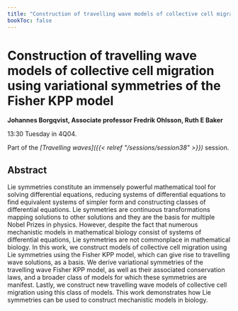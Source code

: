 ```yaml
---
title: "Construction of travelling wave models of collective cell migration using variational symmetries of the Fisher KPP model"
bookToc: false
---
```


# Construction of travelling wave models of collective cell migration using variational symmetries of the Fisher KPP model

**Johannes Borgqvist, Associate professor Fredrik Ohlsson, Ruth E Baker**

13:30 Tuesday in 4Q04.

Part of the *[Travelling waves]({{< relref "/sessions/session38" >}})* session.

## Abstract

Lie symmetries constitute an immensely powerful mathematical tool for solving differential equations, reducing systems of differential equations to find equivalent systems of simpler form and constructing classes of differential equations. Lie symmetries are continuous transformations mapping solutions to other solutions and they are the basis for multiple Nobel Prizes in physics. However, despite the fact that numerous mechanistic models in mathematical biology consist of systems of differential equations, Lie symmetries are not commonplace in mathematical biology.  In this work, we construct models of collective cell migration using Lie symmetries using the Fisher KPP model, which can give rise to travelling wave solutions, as a basis. We derive variational symmetries of the travelling wave Fisher KPP model, as well as their associated conservation laws, and a broader class of models for which these symmetries are manifest. Lastly, we construct new travelling wave models of collective cell migration using this class of models. This work demonstrates how Lie symmetries can be used to construct mechanistic models in biology.


